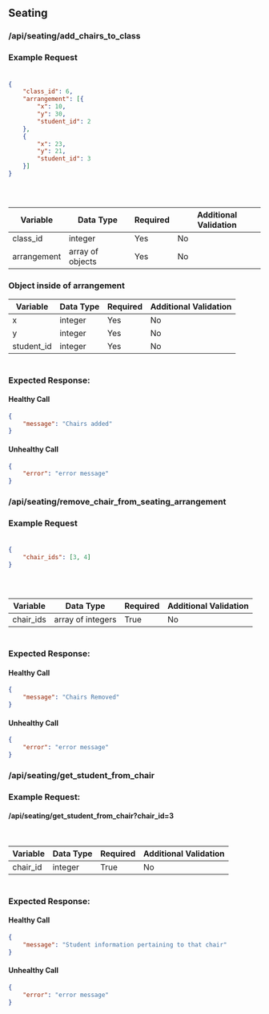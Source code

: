 ## Seating
### /api/seating/add_chairs_to_class
### Example Request<br><br>
```json
{
    "class_id": 6,
    "arrangement": [{
        "x": 10,
        "y": 30,
        "student_id": 2
    },
    {
        "x": 23,
        "y": 21,
        "student_id": 3
    }]
}
```
### <br>

| Variable    | Data Type        | Required | Additional Validation |
|-------------|------------------|----------|-----------------------|
| class_id    | integer          | Yes      | No                    |
| arrangement | array of objects | Yes      | No                    |

### Object inside of arrangement

| Variable   | Data Type | Required | Additional Validation |
|------------|-----------|----------|-----------------------|
| x          | integer   | Yes      | No                    |
| y          | integer   | Yes      | No                    |
| student_id | integer   | Yes      | No                    |


### <br>Expected Response:<br>
#### Healthy Call
```json 
{
    "message": "Chairs added"
}
```
#### Unhealthy Call
```json 
{
    "error": "error message"
}
```

### /api/seating/remove_chair_from_seating_arrangement
### Example Request<br><br>
```json
{
    "chair_ids": [3, 4]
}
```
### <br>

| Variable  | Data Type         | Required | Additional Validation                                              |
|-----------|-------------------|----------|--------------------------------------------------------------------|
| chair_ids | array of integers | True     | No                                                                 |

### <br>Expected Response:<br>
#### Healthy Call
```json 
{
    "message": "Chairs Removed"
}
```
#### Unhealthy Call
```json 
{
    "error": "error message"
}
```


### /api/seating/get_student_from_chair
### Example Request:<br>
#### /api/seating/get_student_from_chair?chair_id=3
<br>

| Variable | Data Type | Required | Additional Validation                                              |
|----------|-----------|----------|--------------------------------------------------------------------|
| chair_id | integer   | True     | No                                                                 |

### <br>Expected Response:<br>
#### Healthy Call
```json 
{
    "message": "Student information pertaining to that chair"
}
```
#### Unhealthy Call
```json 
{
    "error": "error message"
}
```
